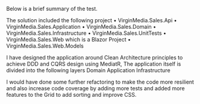 Below is a brief summary of the test.

The solution included the following project
•	VirginMedia.Sales.Api
•	VirginMedia.Sales.Application
•	VirginMedia.Sales.Domain
•	VirginMedia.Sales.Infrastructure
•	VirginMedia.Sales.UnitTests
•	VirginMedia.Sales.Web which is a Blazor Project
•	VirginMedia.Sales.Web.Models

I have designed the application around Clean Architecture principles to achieve DDD and CQRS design using MediatR, The application itself is divided into the following layers
  Domain
  Application
  Infrastructure

I would have done some further refactoring to make the code more resilient and also increase code coverage by adding more tests and added more features to the Grid to add sorting and improve CSS.
